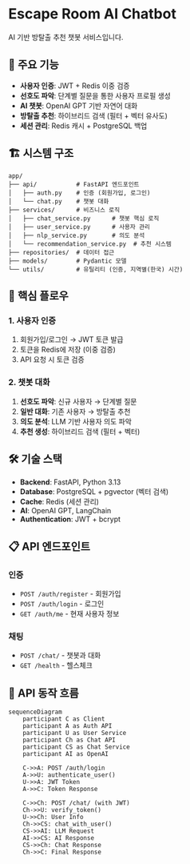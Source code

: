 # Escape Room AI Chatbot

AI 기반 방탈출 추천 챗봇 서비스입니다.

## 🚀 주요 기능

- **사용자 인증**: JWT + Redis 이중 검증
- **선호도 파악**: 단계별 질문을 통한 사용자 프로필 생성
- **AI 챗봇**: OpenAI GPT 기반 자연어 대화
- **방탈출 추천**: 하이브리드 검색 (필터 + 벡터 유사도)
- **세션 관리**: Redis 캐시 + PostgreSQL 백업

## 🏗️ 시스템 구조

```
app/
├── api/           # FastAPI 엔드포인트
│   ├── auth.py    # 인증 (회원가입, 로그인)
│   └── chat.py    # 챗봇 대화
├── services/      # 비즈니스 로직
│   ├── chat_service.py      # 챗봇 핵심 로직
│   ├── user_service.py      # 사용자 관리
│   ├── nlp_service.py       # 의도 분석
│   └── recommendation_service.py  # 추천 시스템
├── repositories/  # 데이터 접근
├── models/        # Pydantic 모델
└── utils/         # 유틸리티 (인증, 지역별(한국) 시간)
```

## 🔄 핵심 플로우

### **1. 사용자 인증**
1. 회원가입/로그인 → JWT 토큰 발급
2. 토큰을 Redis에 저장 (이중 검증)
3. API 요청 시 토큰 검증

### **2. 챗봇 대화**
1. **선호도 파악**: 신규 사용자 → 단계별 질문
2. **일반 대화**: 기존 사용자 → 방탈출 추천
3. **의도 분석**: LLM 기반 사용자 의도 파악
4. **추천 생성**: 하이브리드 검색 (필터 + 벡터)

## 🛠️ 기술 스택

- **Backend**: FastAPI, Python 3.13
- **Database**: PostgreSQL + pgvector (벡터 검색)
- **Cache**: Redis (세션 관리)
- **AI**: OpenAI GPT, LangChain
- **Authentication**: JWT + bcrypt

## 📋 API 엔드포인트

### **인증**
- `POST /auth/register` - 회원가입
- `POST /auth/login` - 로그인
- `GET /auth/me` - 현재 사용자 정보

### **채팅**
- `POST /chat/` - 챗봇과 대화
- `GET /health` - 헬스체크

## 🔄 API 동작 흐름

```mermaid
sequenceDiagram
    participant C as Client
    participant A as Auth API
    participant U as User Service
    participant Ch as Chat API
    participant CS as Chat Service
    participant AI as OpenAI

    C->>A: POST /auth/login
    A->>U: authenticate_user()
    U->>A: JWT Token
    A->>C: Token Response

    C->>Ch: POST /chat/ (with JWT)
    Ch->>U: verify_token()
    U->>Ch: User Info
    Ch->>CS: chat_with_user()
    CS->>AI: LLM Request
    AI->>CS: AI Response
    CS->>Ch: Chat Response
    Ch->>C: Final Response
```

<!-- ## 🚀 빠른 시작
- [API docs]() 로 접속해서 테스트 할 수 있습니다. 
- 또는 부하테스트를 원하시면 [부하테스트 링크]()로 접속하세요. -->
